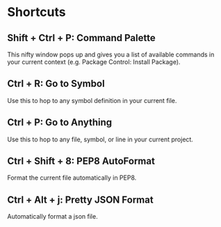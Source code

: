 Shortcuts
=========

Shift + Ctrl + P: Command Palette
---------------------------------

This nifty window pops up and gives you a list of available commands in your current context (e.g. Package Control: Install Package).

Ctrl + R: Go to Symbol
----------------------

Use this to hop to any symbol definition in your current file.

Ctrl + P: Go to Anything
------------------------

Use this to hop to any file, symbol, or line in your current project.

Ctrl + Shift + 8: PEP8 AutoFormat
---------------------------------

Format the current file automatically in PEP8.

Ctrl + Alt + j: Pretty JSON Format
-----------------------------------

Automatically format a json file.
